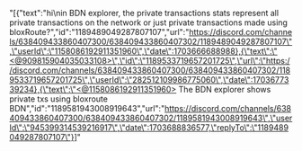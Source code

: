"[{\"text\":\"hi\\nin BDN explorer, the private transactions stats represent all private transactions on the network or just private transactions made using bloxRoute?\",\"id\":\"1189489049287807107\",\"url\":\"https://discord.com/channels/638409433860407300/638409433860407302/1189489049287807107\",\"userId\":\"1158086192911351960\",\"date\":1703666688988},{\"text\":\"<@909815904035033108>\",\"id\":\"1189533719657201725\",\"url\":\"https://discord.com/channels/638409433860407300/638409433860407302/1189533719657201725\",\"userId\":\"282512109986775060\",\"date\":1703677339234},{\"text\":\"<@1158086192911351960> The BDN explorer shows private txs using bloxroute BDN\",\"id\":\"1189581943008919643\",\"url\":\"https://discord.com/channels/638409433860407300/638409433860407302/1189581943008919643\",\"userId\":\"945399314539216917\",\"date\":1703688836577,\"replyTo\":\"1189489049287807107\"}]"